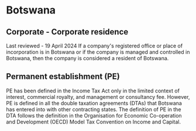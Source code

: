 # Botswana
## Corporate - Corporate residence
Last reviewed - 19 April 2024
If a company's registered office or place of incorporation is in Botswana or if the company is managed and controlled in Botswana, then the company is considered a resident of Botswana.
## Permanent establishment (PE)
PE has been defined in the Income Tax Act only in the limited context of interest, commercial royalty, and management or consultancy fee. However, PE is defined in all the double taxation agreements (DTAs) that Botswana has entered into with other contracting states. The definition of PE in the DTA follows the definition in the Organisation for Economic Co-operation and Development (OECD) Model Tax Convention on Income and Capital.
